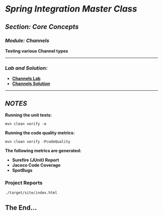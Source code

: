# *Spring Integration Master Class*

##  *Section: Core Concepts*

###  *Module: Channels*


**Testing various Channel types**

---

### *Lab and Solution:*
 - **[Channels Lab](https://github.com/mickknutson/spring_integration_course/tree/master/StudentWork/code/spring_integration_section_core/channels/lab-code)**
 - **[Channels Solution](https://github.com/mickknutson/spring_integration_course/tree/master/StudentWork/code/spring_integration_section_core/channels/solution-code)**

---

## *NOTES*

**Running the unit tests:**

    mvn clean verify -e


**Running the code quality metrics:**

    mvn clean verify -PcodeQuality

**The following metrics are generated:**

 - **Surefire (JUnit) Report**
 - **Jacoco Code Coverage**
 - **SpotBugs**


### **Project Reports**

    ./target/site/index.html

## The End...
